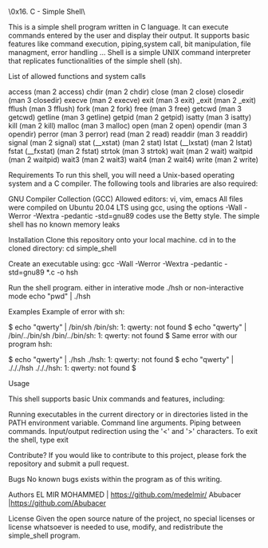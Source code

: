 \0x16. C - Simple Shell\

This is a simple shell program written in C language. It can execute commands entered by the user and display their output. It supports basic features like command execution, piping,system call, bit manipulation, file managment, error handling ... Shell is a simple UNIX command interpreter that replicates functionalities of the simple shell (sh).

List of allowed functions and system calls

access (man 2 access) chdir (man 2 chdir) close (man 2 close) closedir (man 3 closedir) execve (man 2 execve) exit (man 3 exit) _exit (man 2 _exit) fflush (man 3 fflush) fork (man 2 fork) free (man 3 free) getcwd (man 3 getcwd) getline (man 3 getline) getpid (man 2 getpid) isatty (man 3 isatty) kill (man 2 kill) malloc (man 3 malloc) open (man 2 open) opendir (man 3 opendir) perror (man 3 perror) read (man 2 read) readdir (man 3 readdir) signal (man 2 signal) stat (__xstat) (man 2 stat) lstat (__lxstat) (man 2 lstat) fstat (__fxstat) (man 2 fstat) strtok (man 3 strtok) wait (man 2 wait) waitpid (man 2 waitpid) wait3 (man 2 wait3) wait4 (man 2 wait4) write (man 2 write)

Requirements To run this shell, you will need a Unix-based operating system and a C compiler. The following tools and libraries are also required:

GNU Compiler Collection (GCC) Allowed editors: vi, vim, emacs All files were compiled on Ubuntu 20.04 LTS using gcc, using the options -Wall -Werror -Wextra -pedantic -std=gnu89 codes use the Betty style. The simple shell has no known memory leaks

Installation Clone this repository onto your local machine.
cd in to the cloned directory: cd simple_shell

Create an executable using: gcc -Wall -Werror -Wextra -pedantic -std=gnu89 *.c -o hsh

Run the shell program. either in interative mode ./hsh or non-interactive mode echo "pwd" | ./hsh

Examples Example of error with sh:

$ echo "qwerty" | /bin/sh /bin/sh: 1: qwerty: not found $ echo "qwerty" | /bin/../bin/sh /bin/../bin/sh: 1: qwerty: not found $ Same error with our program hsh:

$ echo "qwerty" | ./hsh ./hsh: 1: qwerty: not found $ echo "qwerty" | ./././hsh ./././hsh: 1: qwerty: not found $

Usage

This shell supports basic Unix commands and features, including:

Running executables in the current directory or in directories listed in the PATH environment variable. Command line arguments. Piping between commands. Input/output redirection using the '<' and '>' characters. To exit the shell, type exit

Contribute? If you would like to contribute to this project, please fork the repository and submit a pull request.

Bugs No known bugs exists within the program as of this writing.

Authors EL MIR MOHAMMED | https://github.com/medelmir/ Abubacer |https://github.com/Abubacer

License Given the open source nature of the project, no special licenses or license whatsoever is needed to use, modify, and redistribute the simple_shell program.
